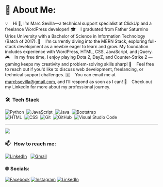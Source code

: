 # 💫 About Me:

💡 &nbsp;  Hi 👋, I’m Marc Sevilla—a technical support specialist at ClickUp and a freelance WordPress developer!
🎓 &nbsp;  I graduated from Father Saturnino Urios University with a Bachelor of Science in Information Technology (Batch of 2017).
🌱 &nbsp;  I’m currently diving into the MERN Stack, exploring full-stack development as a newbie eager to learn and grow. My foundation includes experience with WordPress, HTML, CSS, JavaScript, and jQuery.
🎮 &nbsp;  In my free time, I enjoy playing Dota 2, DayZ, and Counter-Strike 2 — gaming keeps my creativity and problem-solving skills sharp!
💬 &nbsp;  Feel free to reach out if you'd like to discuss web development, freelancing, or technical support challenges.
✉️ &nbsp;  You can email me at marcbsevilla@gmail.com, and I’ll respond as soon as I can!
📄 &nbsp;  Check out my LinkedIn for more about my professional journey.


### 🛠 &nbsp;Tech Stack

![Python](https://img.shields.io/badge/-Python-05122A?style=flat&logo=python)&nbsp;
![JavaScript](https://img.shields.io/badge/-JavaScript-05122A?style=flat&logo=javascript)&nbsp;
![Java](https://img.shields.io/badge/-Java-05122A?style=flat&logo=Java&logoColor=FFA518)&nbsp;
![Bootstrap](https://img.shields.io/badge/-Bootstrap-05122A?style=flat&logo=bootstrap&logoColor=563D7C)\
![HTML](https://img.shields.io/badge/-HTML-05122A?style=flat&logo=HTML5)&nbsp;
![CSS](https://img.shields.io/badge/-CSS-05122A?style=flat&logo=CSS3&logoColor=1572B6)&nbsp;
![Git](https://img.shields.io/badge/-Git-05122A?style=flat&logo=git)&nbsp;
![GitHub](https://img.shields.io/badge/-GitHub-05122A?style=flat&logo=github)&nbsp;
![Visual Studio Code](https://img.shields.io/badge/-Visual%20Studio%20Code-05122A?style=flat&logo=visual-studio-code&logoColor=007ACC)&nbsp;



---
[![](https://visitcount.itsvg.in/api?id=Codextensity&icon=3&color=0)](https://visitcount.itsvg.in)

### 📫 &nbsp; How to reach me:


<a href="https://www.linkedin.com/in/marc-anthony-sevilla/"><img alt="LinkedIn" src="https://img.shields.io/badge/linkedin%20-%230077B5.svg?&style=flat&logo=linkedin&logoColor=white"/></a> &nbsp;
<a href="mailto:marcbsevilla@gmail.com"><img alt="Gmail" src="https://img.shields.io/badge/Gmail-D14836?style=flat&logo=gmail&logoColor=white" /></a> &nbsp;

### 🌐 Socials:
[![Facebook](https://img.shields.io/badge/Facebook-%231877F2.svg?logo=Facebook&logoColor=white)](https://facebook.com/allivescram) [![Instagram](https://img.shields.io/badge/Instagram-%23E4405F.svg?logo=Instagram&logoColor=white)](https://instagram.com/pancitcanthony) [![LinkedIn](https://img.shields.io/badge/LinkedIn-%230077B5.svg?logo=linkedin&logoColor=white)](https://linkedin.com/in/marc-anthony-sevilla-372a94131) 



